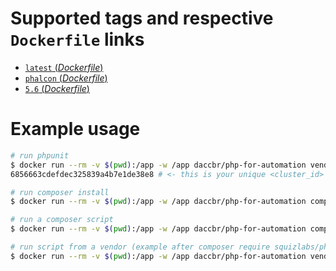 # Supported tags and respective `Dockerfile` links

-	[`latest` (*Dockerfile*)](https://github.com/danielcosta/php-for-automation/blob/master/Dockerfile)
-	[`phalcon` (*Dockerfile*)](https://github.com/danielcosta/php-for-automation/blob/phalcon/Dockerfile)
-	[`5.6` (*Dockerfile*)](https://github.com/danielcosta/php-for-automation/blob/5.6/Dockerfile)

# Example usage

```bash
# run phpunit
$ docker run --rm -v $(pwd):/app -w /app daccbr/php-for-automation vendor/bin/phpunit --log-junit=/app/report/phpunit.xml --coverage-html=/app/report/html --coverage-clover=/app/report/coverage.xml --testdox-html=/app/report/testdox/index.html
6856663cdefdec325839a4b7e1de38e8 # <- this is your unique <cluster_id>

# run composer install
$ docker run --rm -v $(pwd):/app -w /app daccbr/php-for-automation composer install

# run a composer script
$ docker run --rm -v $(pwd):/app -w /app daccbr/php-for-automation composer run my-script

# run script from a vendor (example after composer require squizlabs/php_codesniffer:~2.0)
$ docker run --rm -v $(pwd):/app -w /app daccbr/php-for-automation vendor/bin/phpcs --standard=PSR2 --report-full=report/phpcs.txt --report-checkstyle=report/phpcs.xml /data/src -v
```
